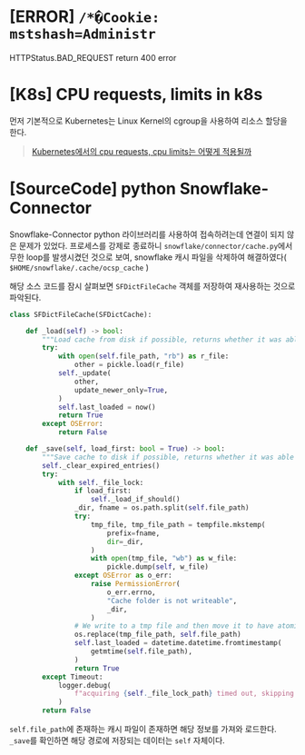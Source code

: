 # [ERROR] `/*�Cookie: mstshash=Administr`
HTTPStatus.BAD_REQUEST return 400 error

# [K8s] CPU requests, limits in k8s
먼저 기본적으로 Kubernetes는 Linux Kernel의 cgroup을 사용하여 리소스 할당을 한다. 

> [Kubernetes에서의 cpu requests, cpu limits는 어떻게 적용될까](https://kimmj.github.io/kubernetes/kubernetes-cpu-request-limit/)

# [SourceCode] python Snowflake-Connector
Snowflake-Connector python 라이브러리를 사용하여 접속하려는데 연결이 되지 않은 문제가 있었다. 프로세스를 강제로 종료하니 `snowflake/connector/cache.py`에서 무한 loop를 발생시켰던 것으로 보여, snowflake 캐시 파일을 삭제하여 해결하였다( `$HOME/snowflake/.cache/ocsp_cache` )

해당 소스 코드를 잠시 살펴보면 `SFDictFileCache` 객체를 저장하여 재사용하는 것으로 파악된다.
```python
class SFDictFileCache(SFDictCache):

    def _load(self) -> bool:
        """Load cache from disk if possible, returns whether it was able to load."""
        try:
            with open(self.file_path, "rb") as r_file:
                other = pickle.load(r_file)
            self._update(
                other,
                update_newer_only=True,
            )
            self.last_loaded = now()
            return True
        except OSError:
            return False

    def _save(self, load_first: bool = True) -> bool:
        """Save cache to disk if possible, returns whether it was able to save."""
        self._clear_expired_entries()
        try:
            with self._file_lock:
                if load_first:
                    self._load_if_should()
                _dir, fname = os.path.split(self.file_path)
                try:
                    tmp_file, tmp_file_path = tempfile.mkstemp(
                        prefix=fname,
                        dir=_dir,
                    )
                    with open(tmp_file, "wb") as w_file:
                        pickle.dump(self, w_file)
                except OSError as o_err:
                    raise PermissionError(
                        o_err.errno,
                        "Cache folder is not writeable",
                        _dir,
                    )
                # We write to a tmp file and then move it to have atomic write
                os.replace(tmp_file_path, self.file_path)
                self.last_loaded = datetime.datetime.fromtimestamp(
                    getmtime(self.file_path),
                )
                return True
        except Timeout:
            logger.debug(
                f"acquiring {self._file_lock_path} timed out, skipping saving..."
            )
        return False
```

`self.file_path`에 존재하는 캐시 파일이 존재하면 해당 정보를 가져와 로드한다. `_save`를 확인하면 해당 경로에 저장되는 데이터는 `self` 자체이다.

